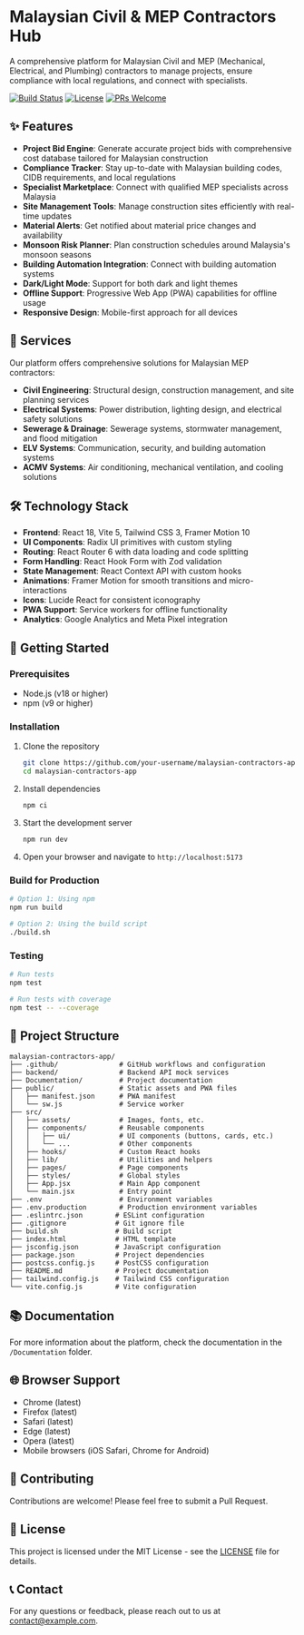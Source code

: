 # Malaysian Civil & MEP Contractors Hub

A comprehensive platform for Malaysian Civil and MEP (Mechanical, Electrical, and Plumbing) contractors to manage projects, ensure compliance with local regulations, and connect with specialists.

[![Build Status](https://img.shields.io/github/actions/workflow/status/USERNAME/REPO/workflow-file.yml?branch=main)](https://github.com/USERNAME/REPO/actions)
[![License](https://img.shields.io/badge/license-MIT-blue.svg)](LICENSE)
[![PRs Welcome](https://img.shields.io/badge/PRs-welcome-brightgreen.svg)](CONTRIBUTING.md)

## ✨ Features

- **Project Bid Engine**: Generate accurate project bids with comprehensive cost database tailored for Malaysian construction
- **Compliance Tracker**: Stay up-to-date with Malaysian building codes, CIDB requirements, and local regulations
- **Specialist Marketplace**: Connect with qualified MEP specialists across Malaysia
- **Site Management Tools**: Manage construction sites efficiently with real-time updates
- **Material Alerts**: Get notified about material price changes and availability
- **Monsoon Risk Planner**: Plan construction schedules around Malaysia's monsoon seasons
- **Building Automation Integration**: Connect with building automation systems
- **Dark/Light Mode**: Support for both dark and light themes
- **Offline Support**: Progressive Web App (PWA) capabilities for offline usage
- **Responsive Design**: Mobile-first approach for all devices

## 🔧 Services

Our platform offers comprehensive solutions for Malaysian MEP contractors:

- **Civil Engineering**: Structural design, construction management, and site planning services
- **Electrical Systems**: Power distribution, lighting design, and electrical safety solutions
- **Sewerage & Drainage**: Sewerage systems, stormwater management, and flood mitigation
- **ELV Systems**: Communication, security, and building automation systems
- **ACMV Systems**: Air conditioning, mechanical ventilation, and cooling solutions

## 🛠️ Technology Stack

- **Frontend**: React 18, Vite 5, Tailwind CSS 3, Framer Motion 10
- **UI Components**: Radix UI primitives with custom styling
- **Routing**: React Router 6 with data loading and code splitting
- **Form Handling**: React Hook Form with Zod validation
- **State Management**: React Context API with custom hooks
- **Animations**: Framer Motion for smooth transitions and micro-interactions
- **Icons**: Lucide React for consistent iconography
- **PWA Support**: Service workers for offline functionality
- **Analytics**: Google Analytics and Meta Pixel integration

## 🚀 Getting Started

### Prerequisites

- Node.js (v18 or higher)
- npm (v9 or higher)

### Installation

1. Clone the repository
   ```bash
   git clone https://github.com/your-username/malaysian-contractors-app.git
   cd malaysian-contractors-app
   ```

2. Install dependencies
   ```bash
   npm ci
   ```

3. Start the development server
   ```bash
   npm run dev
   ```

4. Open your browser and navigate to `http://localhost:5173`

### Build for Production

```bash
# Option 1: Using npm
npm run build

# Option 2: Using the build script
./build.sh
```

### Testing

```bash
# Run tests
npm test

# Run tests with coverage
npm test -- --coverage
```

## 📁 Project Structure

```
malaysian-contractors-app/
├── .github/               # GitHub workflows and configuration
├── backend/               # Backend API mock services
├── Documentation/         # Project documentation
├── public/                # Static assets and PWA files
│   ├── manifest.json      # PWA manifest
│   └── sw.js              # Service worker
├── src/
│   ├── assets/            # Images, fonts, etc.
│   ├── components/        # Reusable components
│   │   ├── ui/            # UI components (buttons, cards, etc.)
│   │   └── ...            # Other components
│   ├── hooks/             # Custom React hooks
│   ├── lib/               # Utilities and helpers
│   ├── pages/             # Page components
│   ├── styles/            # Global styles
│   ├── App.jsx            # Main App component
│   └── main.jsx           # Entry point
├── .env                   # Environment variables
├── .env.production        # Production environment variables
├── .eslintrc.json        # ESLint configuration
├── .gitignore            # Git ignore file
├── build.sh              # Build script
├── index.html            # HTML template
├── jsconfig.json         # JavaScript configuration
├── package.json          # Project dependencies
├── postcss.config.js     # PostCSS configuration
├── README.md             # Project documentation
├── tailwind.config.js    # Tailwind CSS configuration
└── vite.config.js        # Vite configuration
```

## 📚 Documentation

For more information about the platform, check the documentation in the `/Documentation` folder.

## 🌐 Browser Support

- Chrome (latest)
- Firefox (latest)
- Safari (latest)
- Edge (latest)
- Opera (latest)
- Mobile browsers (iOS Safari, Chrome for Android)

## 🤝 Contributing

Contributions are welcome! Please feel free to submit a Pull Request.

## 📄 License

This project is licensed under the MIT License - see the [LICENSE](LICENSE) file for details.

## 📞 Contact

For any questions or feedback, please reach out to us at [contact@example.com](mailto:contact@example.com).
